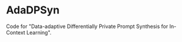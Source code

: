 # AdaDPSyn
Code for "Data-adaptive Differentially Private Prompt Synthesis for In-Context Learning".
